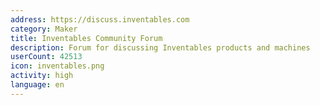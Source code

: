 ```yaml
---
address: https://discuss.inventables.com
category: Maker
title: Inventables Community Forum
description: Forum for discussing Inventables products and machines
userCount: 42513
icon: inventables.png
activity: high
language: en
---
```

